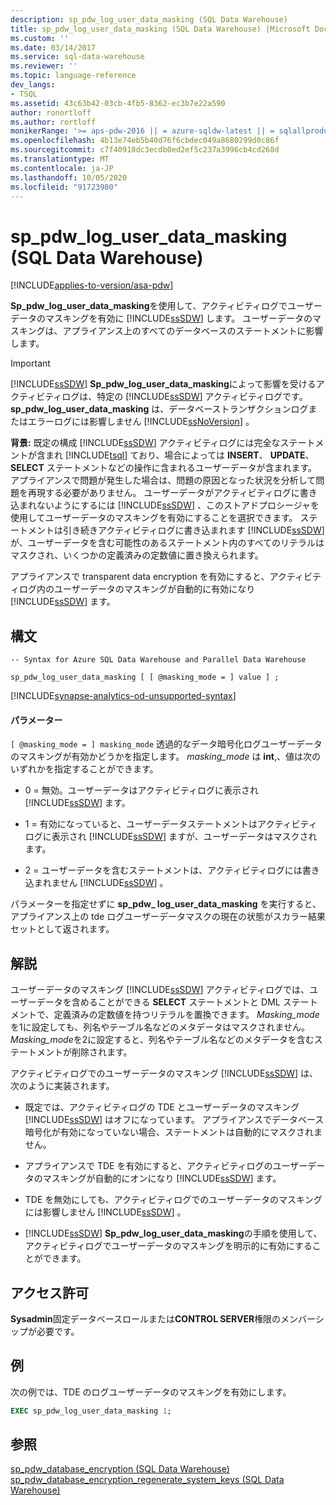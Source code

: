 ```yaml
---
description: sp_pdw_log_user_data_masking (SQL Data Warehouse)
title: sp_pdw_log_user_data_masking (SQL Data Warehouse) |Microsoft Docs
ms.custom: ''
ms.date: 03/14/2017
ms.service: sql-data-warehouse
ms.reviewer: ''
ms.topic: language-reference
dev_langs:
- TSQL
ms.assetid: 43c63b42-03cb-4fb5-8362-ec3b7e22a590
author: ronortloff
ms.author: rortloff
monikerRange: '>= aps-pdw-2016 || = azure-sqldw-latest || = sqlallproducts-allversions'
ms.openlocfilehash: 4b13e74eb5b40d76f6cbdec049a8680299d0c86f
ms.sourcegitcommit: c7f40918dc3ecdb0ed2ef5c237a3996cb4cd268d
ms.translationtype: MT
ms.contentlocale: ja-JP
ms.lasthandoff: 10/05/2020
ms.locfileid: "91723980"
---
```

# <a name="sp_pdw_log_user_data_masking-sql-data-warehouse"></a>sp_pdw_log_user_data_masking (SQL Data Warehouse)
[!INCLUDE[applies-to-version/asa-pdw](../../includes/applies-to-version/asa-pdw.md)]

  **Sp_pdw_log_user_data_masking**を使用して、アクティビティログでユーザーデータのマスキングを有効に [!INCLUDE[ssSDW](../../includes/sssdw-md.md)] します。 ユーザーデータのマスキングは、アプライアンス上のすべてのデータベースのステートメントに影響します。  
  
> [!IMPORTANT]  
>  [!INCLUDE[ssSDW](../../includes/sssdw-md.md)] **Sp_pdw_log_user_data_masking**によって影響を受けるアクティビティログは、特定の [!INCLUDE[ssSDW](../../includes/sssdw-md.md)] アクティビティログです。 **sp_pdw_log_user_data_masking** は、データベーストランザクションログまたはエラーログには影響しません [!INCLUDE[ssNoVersion](../../includes/ssnoversion-md.md)] 。  
  
 **背景:** 既定の構成 [!INCLUDE[ssSDW](../../includes/sssdw-md.md)] アクティビティログには完全なステートメントが含まれ [!INCLUDE[tsql](../../includes/tsql-md.md)] ており、場合によっては **INSERT**、 **UPDATE**、 **SELECT** ステートメントなどの操作に含まれるユーザーデータが含まれます。 アプライアンスで問題が発生した場合は、問題の原因となった状況を分析して問題を再現する必要がありません。 ユーザーデータがアクティビティログに書き込まれないようにするには [!INCLUDE[ssSDW](../../includes/sssdw-md.md)] 、このストアドプロシージャを使用してユーザーデータのマスキングを有効にすることを選択できます。 ステートメントは引き続きアクティビティログに書き込まれます [!INCLUDE[ssSDW](../../includes/sssdw-md.md)] が、ユーザーデータを含む可能性のあるステートメント内のすべてのリテラルはマスクされ、いくつかの定義済みの定数値に置き換えられます。  
  
 アプライアンスで transparent data encryption を有効にすると、アクティビティログ内のユーザーデータのマスキングが自動的に有効になり [!INCLUDE[ssSDW](../../includes/sssdw-md.md)] ます。  
  
## <a name="syntax"></a>構文  
  
```syntaxsql  
-- Syntax for Azure SQL Data Warehouse and Parallel Data Warehouse  
  
sp_pdw_log_user_data_masking [ [ @masking_mode = ] value ] ;  
```

[!INCLUDE[synapse-analytics-od-unsupported-syntax](../../includes/synapse-analytics-od-unsupported-syntax.md)]
  
#### <a name="parameters"></a>パラメーター  
`[ @masking_mode = ] masking_mode` 透過的なデータ暗号化ログユーザーデータのマスキングが有効かどうかを指定します。 *masking_mode* は **int**,、値は次のいずれかを指定することができます。  
  
-   0 = 無効。ユーザーデータはアクティビティログに表示され [!INCLUDE[ssSDW](../../includes/sssdw-md.md)] ます。  
  
-   1 = 有効になっていると、ユーザーデータステートメントはアクティビティログに表示され [!INCLUDE[ssSDW](../../includes/sssdw-md.md)] ますが、ユーザーデータはマスクされます。  
  
-   2 = ユーザーデータを含むステートメントは、アクティビティログには書き込まれません [!INCLUDE[ssSDW](../../includes/sssdw-md.md)] 。  
  
 パラメーターを指定せずに **sp_pdw_ log_user_data_masking** を実行すると、アプライアンス上の tde ログユーザーデータマスクの現在の状態がスカラー結果セットとして返されます。  
  
## <a name="remarks"></a>解説  
 ユーザーデータのマスキング [!INCLUDE[ssSDW](../../includes/sssdw-md.md)] アクティビティログでは、ユーザーデータを含めることができる **SELECT** ステートメントと DML ステートメントで、定義済みの定数値を持つリテラルを置換できます。 *Masking_mode*を1に設定しても、列名やテーブル名などのメタデータはマスクされません。 *Masking_mode*を2に設定すると、列名やテーブル名などのメタデータを含むステートメントが削除されます。  
  
 アクティビティログでのユーザーデータのマスキング [!INCLUDE[ssSDW](../../includes/sssdw-md.md)] は、次のように実装されます。  
  
-   既定では、アクティビティログの TDE とユーザーデータのマスキング [!INCLUDE[ssSDW](../../includes/sssdw-md.md)] はオフになっています。 アプライアンスでデータベース暗号化が有効になっていない場合、ステートメントは自動的にマスクされません。  
  
-   アプライアンスで TDE を有効にすると、アクティビティログのユーザーデータのマスキングが自動的にオンになり [!INCLUDE[ssSDW](../../includes/sssdw-md.md)] ます。  
  
-   TDE を無効にしても、アクティビティログでのユーザーデータのマスキングには影響しません [!INCLUDE[ssSDW](../../includes/sssdw-md.md)] 。  
  
-   [!INCLUDE[ssSDW](../../includes/sssdw-md.md)] **Sp_pdw_log_user_data_masking**の手順を使用して、アクティビティログでユーザーデータのマスキングを明示的に有効にすることができます。  
  
## <a name="permissions"></a>アクセス許可  
 **Sysadmin**固定データベースロールまたは**CONTROL SERVER**権限のメンバーシップが必要です。  
  
## <a name="example"></a>例  
 次の例では、TDE のログユーザーデータのマスキングを有効にします。  
  
```sql  
EXEC sp_pdw_log_user_data_masking 1;  
```  
  
## <a name="see-also"></a>参照  
 [sp_pdw_database_encryption &#40;SQL Data Warehouse&#41;](../../relational-databases/system-stored-procedures/sp-pdw-database-encryption-sql-data-warehouse.md)   
 [sp_pdw_database_encryption_regenerate_system_keys &#40;SQL Data Warehouse&#41;](../../relational-databases/system-stored-procedures/sp-pdw-database-encryption-regenerate-system-keys-sql-data-warehouse.md)  
  
  
